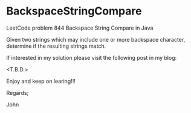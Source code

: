 # BackspaceStringCompare
LeetCode problem 844 Backspace String Compare in Java

Given two strings which may include one or more backspace character,
determine if the resulting strings match.

If interested in my solution please visit the following post in my blog:

<T.B.D.>

Enjoy and keep on learing!!!

Regards;

John
